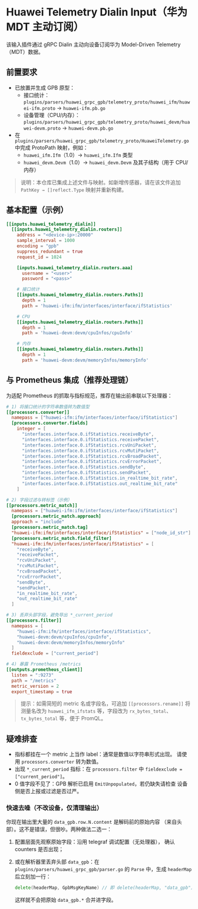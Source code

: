 # Huawei Telemetry Dialin Input（华为 MDT 主动订阅）

该输入插件通过 gRPC Dialin 主动向设备订阅华为 Model-Driven
Telemetry（MDT）数据。

## 前置要求

- 已放置并生成 GPB 原型：
  - 接口统计：
    `plugins/parsers/huawei_grpc_gpb/telemetry_proto/huawei_ifm/huawei-ifm.proto`
    → `huawei-ifm.pb.go`
  - 设备管理（CPU/内存）：
    `plugins/parsers/huawei_grpc_gpb/telemetry_proto/huawei_devm/huawei-devm.proto`
    → `huawei-devm.pb.go`
- 在 `plugins/parsers/huawei_grpc_gpb/telemetry_proto/HuaweiTelemetry.go`
  中完成 ProtoPath 映射，例如：
  - `huawei_ifm.Ifm`（1.0）→ `huawei_ifm.Ifm` 类型
  - `huawei_devm.Devm`（1.0）→ `huawei_devm.Devm` 及其子结构（用于 CPU/内存）

> 说明：本仓库已集成上述文件与映射。如新增传感器，请在该文件追加
> `PathKey → []reflect.Type` 映射并重新构建。

## 基本配置（示例）

```toml
[[inputs.huawei_telemetry_dialin]]
  [[inputs.huawei_telemetry_dialin.routers]]
    address = "<device-ip>:20000"
    sample_interval = 1000
    encoding = "gpb"
    suppress_redundant = true
    request_id = 1024

    [inputs.huawei_telemetry_dialin.routers.aaa]
      username = "<user>"
      password = "<pass>"

    # 接口统计
    [[inputs.huawei_telemetry_dialin.routers.Paths]]
      depth = 1
      path = 'huawei-ifm:ifm/interfaces/interface/ifStatistics'

    # CPU
    [[inputs.huawei_telemetry_dialin.routers.Paths]]
      depth = 1
      path = 'huawei-devm:devm/cpuInfos/cpuInfo'

    # 内存
    [[inputs.huawei_telemetry_dialin.routers.Paths]]
      depth = 1
      path = 'huawei-devm:devm/memoryInfos/memoryInfo'
```

## 与 Prometheus 集成（推荐处理链）

为适配 Prometheus 的抓取与指标规范，推荐在输出前串联以下处理器：

```toml
# 1) 将接口统计的字符串数值转为数值型
[[processors.converter]]
  namepass = ["huawei-ifm:ifm/interfaces/interface/ifStatistics"]
  [processors.converter.fields]
    integer = [
      "interfaces.interface.0.ifStatistics.receiveByte",
      "interfaces.interface.0.ifStatistics.receivePacket",
      "interfaces.interface.0.ifStatistics.rcvUniPacket",
      "interfaces.interface.0.ifStatistics.rcvMutiPacket",
      "interfaces.interface.0.ifStatistics.rcvBroadPacket",
      "interfaces.interface.0.ifStatistics.rcvErrorPacket",
      "interfaces.interface.0.ifStatistics.sendByte",
      "interfaces.interface.0.ifStatistics.sendPacket",
      "interfaces.interface.0.ifStatistics.in_realtime_bit_rate",
      "interfaces.interface.0.ifStatistics.out_realtime_bit_rate"
    ]

# 2) 字段过滤与转标签（示例）
[[processors.metric_match]]
  namepass = ["huawei-ifm:ifm/interfaces/interface/ifStatistics"]
  [processors.metric_match.approach]
  approach = "include"
  [processors.metric_match.tag]
  "huawei-ifm:ifm/interfaces/interface/ifStatistics" = ["node_id_str"]
  [processors.metric_match.field_filter]
  "huawei-ifm:ifm/interfaces/interface/ifStatistics" = [
    "receiveByte",
    "receivePacket",
    "rcvUniPacket",
    "rcvMutiPacket",
    "rcvBroadPacket",
    "rcvErrorPacket",
    "sendByte",
    "sendPacket",
    "in_realtime_bit_rate",
    "out_realtime_bit_rate"
  ]

# 3) 丢弃头部字段，避免导出 *_current_period
[[processors.filter]]
  namepass = [
    "huawei-ifm:ifm/interfaces/interface/ifStatistics",
    "huawei-devm:devm/cpuInfos/cpuInfo",
    "huawei-devm:devm/memoryInfos/memoryInfo"
  ]
  fieldexclude = ["current_period"]

# 4) 暴露 Prometheus /metrics
[[outputs.prometheus_client]]
  listen = ":9273"
  path = "/metrics"
  metric_version = 2
  export_timestamp = true
```

> 提示：如需简短的 metric 名或字段名，可追加 `[[processors.rename]]`
> 将测量名改为 `huawei_ifm_ifstats` 等，字段改为 `rx_bytes_total`、
> `tx_bytes_total` 等，便于 PromQL。

## 疑难排查

- 指标都挂在一个 metric 上当作 label：通常是数值以字符串形式出现。
  请使用 `processors.converter` 转为数值。
- 出现 `*_current_period` 指标：在 `processors.filter` 中
  `fieldexclude = ["current_period"]`。
- 0 值字段不见了：GPB 解析已启用 `EmitUnpopulated`，若仍缺失请检查
  设备侧是否上报或过滤是否过严。

### 快速去噪（不改设备，仅清理输出）

你现在输出里大量的 `data_gpb.row.N.content` 是解码前的原始内容
（来自头部）。这不是错误，但很吵。两种做法二选一：

1. 配置层面先观察原始字段：沿用 telegraf 调试配置（无处理器），
   确认 counters 是否出现；
2. 或在解析器里丢弃头部 `data_gpb`：在
   `plugins/parsers/huawei_grpc_gpb/parser.go` 的 `Parse` 中，生成
   `headerMap` 后立刻加一行：

   ```go
   delete(headerMap, GpbMsgKeyName) // 即 delete(headerMap, "data_gpb")
   ```

   这样就不会把原始 `data_gpb.*` 合并进字段。
